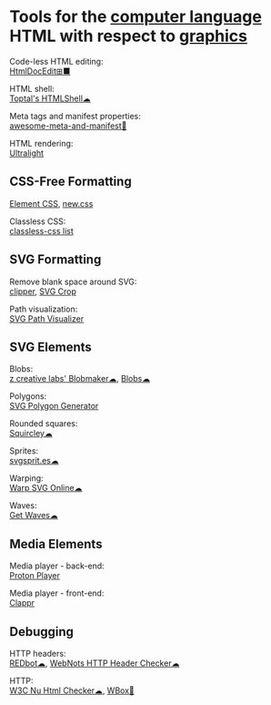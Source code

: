 
# Tools for the [computer language](https://trendless.tech/langs) HTML with respect to [graphics](https://trendless.tech/graphics/)

Code-less HTML editing:  
[HtmlDocEdit⊞■](https://www.nirsoft.net/utils/html_doc_edit.html)

HTML shell:  
[Toptal's HTMLShell☁](https://www.toptal.com/developers/htmlshell)

Meta tags and manifest properties:  
[awesome-meta-and-manifest💩](https://github.com/gokulkrishh/awesome-meta-and-manifest)

HTML rendering:  
[Ultralight](https://ultralig.ht/)

## CSS-Free Formatting

[Element CSS](https://elementcss.neocities.org/),
[new.css](https://newcss.net/)

Classless CSS:  
[classless-css list](https://github.com/dbohdan/classless-css)

## SVG Formatting

Remove blank space around SVG:  
[clipper](https://msurguy.github.io/svg-cropper-tool/),
[SVG Crop](https://svgcrop.com/)

Path visualization:  
[SVG Path Visualizer](https://svg-path-visualizer.netlify.app/)

## SVG Elements

Blobs:  
[z creative labs' Blobmaker☁](https://www.blobmaker.app/),
[Blobs☁](https://blobs.app/)

Polygons:  
[SVG Polygon Generator](https://codepen.io/winkerVSbecks/full/wrZQQm/)

Rounded squares:  
[Squircley☁](https://squircley.app/)

Sprites:  
[svgsprit.es☁](https://svgsprit.es/)

Warping:  
[Warp SVG Online☁](https://pavellaptev.github.io/warp-svg/)

Waves:  
[Get Waves☁](https://getwaves.io/)

## Media Elements

Media player - back-end:  
[Proton Player](https://github.com/protonradio/player)

Media player - front-end:  
[Clappr](http://clappr.io/)

## Debugging

HTTP headers:  
[REDbot☁](https://redbot.org/),
[WebNots HTTP Header Checker☁](https://www.webnots.com/seo-tools/http-header-checker/)

HTTP:  
[W3C Nu Html Checker☁](https://validator.w3.org/nu/),
[WBox🐧](http://www.hping.org/wbox/)
